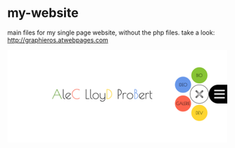 # my-website

main files for my single page website, without the php files.
take a look: http://graphieros.atwebpages.com

<img src="https://github.com/graphieros/my-website/blob/master/myWebsite.png" width="500px">
